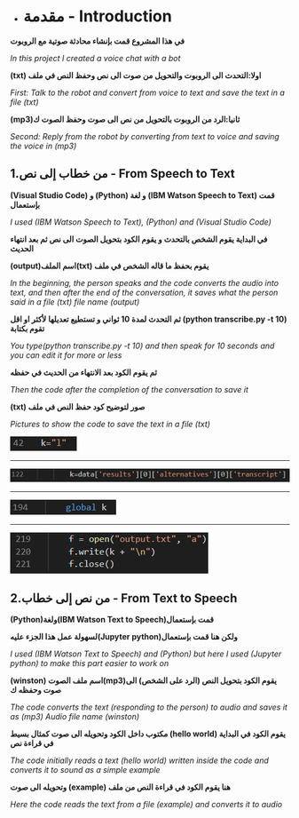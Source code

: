 * # مقدمة - Introduction

**في هذا المشروع قمت بإنشاء محادثة صوتية مع الروبوت**

*In this project I created a voice chat with a bot*


**(txt) اولا:التحدث الى الروبوت والتحويل من صوت الى نص وحفظ النص في ملف**

*First: Talk to the robot and convert from voice to text and save the text in a file (txt)*


**(mp3)ثانيا:الرد من الروبوت بالتحويل من نص الى صوت وحفظ الصوت ك**

*Second: Reply from the robot by converting from text to voice and saving the voice in (mp3)*



## 1.من خطاب إلى نص - From Speech to Text


**(Visual Studio Code) و (Python) و لغة (IBM Watson Speech to Text) قمت بإستعمال**

*I used (IBM Watson Speech to Text), (Python) and (Visual Studio Code)*



**في البداية يقوم الشخص بالتحدث و يقوم الكود بتحويل الصوت الى نص ثم بعد انتهاء الحديث**

**(output)اسم الملف(txt) يقوم بحفظ ما قاله الشخص في ملف**

*In the beginning, the person speaks and the code converts the audio into text, and then after the end of the conversation, it saves what the person said in a file (txt) file name (output)*


**ثم التحدث لمدة 10 ثواني و تستطيع تعديلها لأكثر او اقل (python transcribe.py -t 10) تقوم بكتابة**

*You type(python transcribe.py -t 10) and then speak for 10 seconds and you can edit it for more or less*


**ثم يقوم الكود بعد الانتهاء من الحديث في حفظه**

*Then the code after the completion of the conversation to save it*


**(txt) صور لتوضيح كود حفظ النص في ملف**

*Pictures to show the code to save the text in a file (txt)*


![](https://github.com/S0oos/IBM-watson-voice-chat-bot-internet-of-things-project-4/blob/main/Images/Screenshot_4.png)
****
![](https://github.com/S0oos/IBM-watson-voice-chat-bot-internet-of-things-project-4/blob/main/Images/Screenshot_3.png)
****
![](https://github.com/S0oos/IBM-watson-voice-chat-bot-internet-of-things-project-4/blob/main/Images/Screenshot_2.png)
****
![](https://github.com/S0oos/IBM-watson-voice-chat-bot-internet-of-things-project-4/blob/main/Images/Screenshot_1.png)

## 2.من نص إلى خطاب - From Text to Speech

**(Python)ولغة(IBM Watson Text to Speech)قمت بإستعمال**

**لسهولة عمل هذا الجزء عليه(Jupyter python)ولكن هنا قمت بإستعمال**

*I used (IBM Watson Text to Speech) and (Python) but here I used (Jupyter python) to make this part easier to work on*


**(winston) اسم ملف الصوت(mp3)يقوم الكود بتحويل النص (الرد على الشخص) الى صوت وحفظه ك**

*The code converts the text (responding to the person) to audio and saves it as (mp3) Audio file name (winston)*


**مكتوب داخل الكود وتحويله الى صوت كمثال بسيط (hello world) يقوم الكود في البداية في قراءة نص**

*The code initially reads a text (hello world) written inside the code and converts it to sound as a simple example*


**وتحويله الى صوت (example) هنا يقوم الكود في قراءة النص من ملف**

*Here the code reads the text from a file (example) and converts it to audio*







